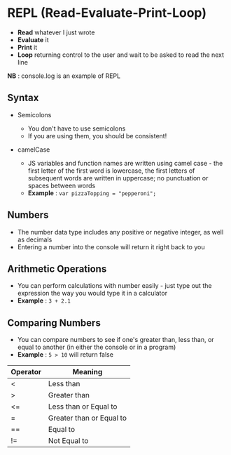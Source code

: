 # REPL (Read-Evaluate-Print-Loop)

* **Read** whatever I just wrote
* **Evaluate** it
* **Print** it 
* **Loop** returning control to the user and wait to be asked to read the next line

**NB** : console.log is an example of REPL

## Syntax

* Semicolons
  - You don't have to use semicolons
  - If you are using them, you should be consistent!

* camelCase
  - JS variables and function names are written using camel case - the first letter of the first word is lowercase, the first letters of subsequent words are written in uppercase; no punctuation or spaces between words
  - **Example** : `var pizzaTopping = "pepperoni";`

## Numbers 

* The number data type includes any positive or negative integer, as well as decimals
* Entering a number into the console will return it right back to you

## Arithmetic Operations

* You can perform calculations with number easily - just type out the expression the way you would type it in a calculator
* **Example** : `3 + 2.1`

## Comparing Numbers

* You can compare numbers to see if one's greater than, less than, or equal to another (in either the console or in a program)
* **Example** : `5 > 10` will return false

Operator | Meaning|
---|---|
< | Less than
> | Greater than
<= | Less than or Equal to
 = | Greater than or Equal to
== | Equal to 
!= | Not Equal to


